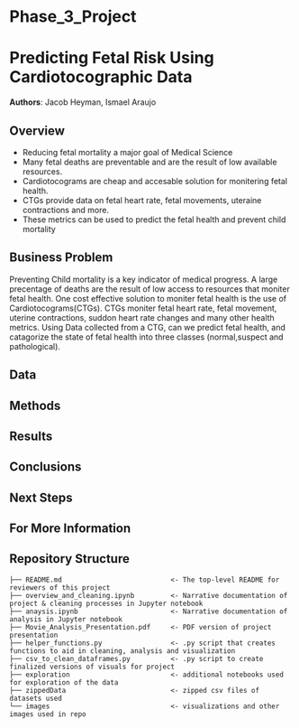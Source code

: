 # Phase_3_Project


# Predicting Fetal Risk Using Cardiotocographic Data

**Authors**: Jacob Heyman, Ismael Araujo

## Overview
- Reducing fetal mortality a major goal of Medical Science
- Many fetal deaths are preventable and are the result of low available resources.
- Cardiotocograms are cheap and accesable solution for monitering fetal health. 
- CTGs provide data on fetal heart rate, fetal movements, uteraine contractions and more.
- These metrics can be used to predict the fetal health and prevent child mortality


## Business Problem
Preventing Child mortality is a key indicator of medical progress.  A large precentage of deaths are the result of low access to resources that moniter fetal health.  One cost effective solution to moniter fetal health is the use of Cardiotocograms(CTGs). CTGs moniter fetal heart rate, fetal movement, uterine contractions, suddon heart rate changes and many other health metrics.  Using Data collected from a CTG, can we predict fetal health, and catagorize the state of fetal health into three classes (normal,suspect and pathological).


## Data



## Methods



## Results



## Conclusions



## Next Steps

 

## For More Information





## Repository Structure

```
├── README.md                           <- The top-level README for reviewers of this project
├── overview_and_cleaning.ipynb         <- Narrative documentation of project & cleaning processes in Jupyter notebook
├── anaysis.ipynb                       <- Narrative documentation of analysis in Jupyter notebook
├── Movie_Analysis_Presentation.pdf     <- PDF version of project presentation
├── helper_functions.py                 <- .py script that creates functions to aid in cleaning, analysis and visualization
├── csv_to_clean_dataframes.py          <- .py script to create finalized versions of visuals for project
├── exploration                         <- additional notebooks used for exploration of the data
├── zippedData                          <- zipped csv files of datasets used
└── images                              <- visualizations and other images used in repo
```